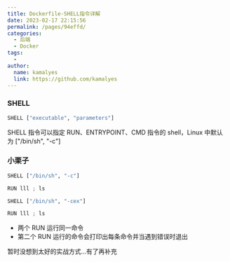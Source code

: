 ```yaml
---
title: Dockerfile-SHELL指令详解
date: 2023-02-17 22:15:56
permalink: /pages/94effd/
categories:
  - 后端
  - Docker
tags:
  - 
author: 
  name: kamalyes
  link: https://github.com/kamalyes
---
```

### SHELL
```python
SHELL ["executable", "parameters"]
```
SHELL 指令可以指定 RUN、ENTRYPOINT、CMD 指令的 shell，Linux 中默认为&nbsp;["/bin/sh", "-c"]&nbsp;

### 小栗子
```python
SHELL ["/bin/sh", "-c"]

RUN lll ; ls

SHELL ["/bin/sh", "-cex"]

RUN lll ; ls
```

- 两个 RUN 运行同一命令
- 第二个 RUN 运行的命令会打印出每条命令并当遇到错误时退出

暂时没想到太好的实战方式...有了再补充
